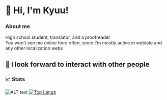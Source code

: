 <h1>👋 Hi, I'm Kyuu!</h1>
<h3>About me</h3>
High school student, translator, and a proofreader
<br>You won't see me online here often, since I'm mostly active in weblate and any other localization webs</br>
<h2>💙 I look forward to interact with other people</h2>

<h3>📈 Stats</h3>
           
![ALT text](https://github-readme-stats.vercel.app/api?username=nnikyuu&show_icons=true&theme=gruvbox) [![Top Langs](https://github-readme-stats.vercel.app/api/top-langs/?username=nnikyuu&theme=gruvbox)](https://github.com/anuraghazra/github-readme-stats)
